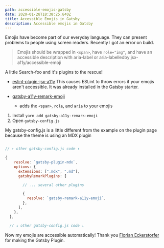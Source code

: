```yaml
---
path: accessible-emojis-gatsby
date: 2020-01-28T18:38:25.840Z
title: Accessible Emojis in Gatsby
description: Accessible emojis in Gatsby
---
```


Emojis have become part of our everyday language. They can present problems to people using screen readers. Recently I got an error on build.

> Emojis should be wrapped in `<span>`, have `role="img"`, and have an accessible description with aria-label or aria-labelledby  jsx-a11y/accessible-emoji

A little Search-foo and it's plugins to the rescue!

* [eslint-plugin-jsx-a11y](https://github.com/evcohen/eslint-plugin-jsx-a11y/blob/master/docs/rules/accessible-emoji.md)
  This causes ESLint to throw errors if your emojis aren't accessible.  It was already installed in the Gatsby starter.

* [gatsby-a11y-remark-emoji](https://florian.ec/blog/gatsby-a11y-remark-emoji/)
  * adds the `<span>`, `role`, and `aria` to your emojis

1. Install `yarn add gatsby-a11y-remark-emoji` 
2. Open `gatsby-config.js`

My gatsby-config.js is a little different from the example on the plugin page because the theme is using an MDX plugin


```js

// ↑ other gatsby-config.js code ↑

{
    resolve: `gatsby-plugin-mdx`,
    options: {
      extensions: [".mdx", ".md"],
      gatsbyRemarkPlugins: [

        // ... several other plugins

        {
          resolve: `gatsby-remark-a11y-emoji`,
        },
      ],
    },
  },

  // ↓ other gatsby-config.js code ↓

```

Now my emojis are accessible automatically! Thank you [Florian Eckerstorfer](https://florian.ec/about/) for making the Gatsby Plugin.